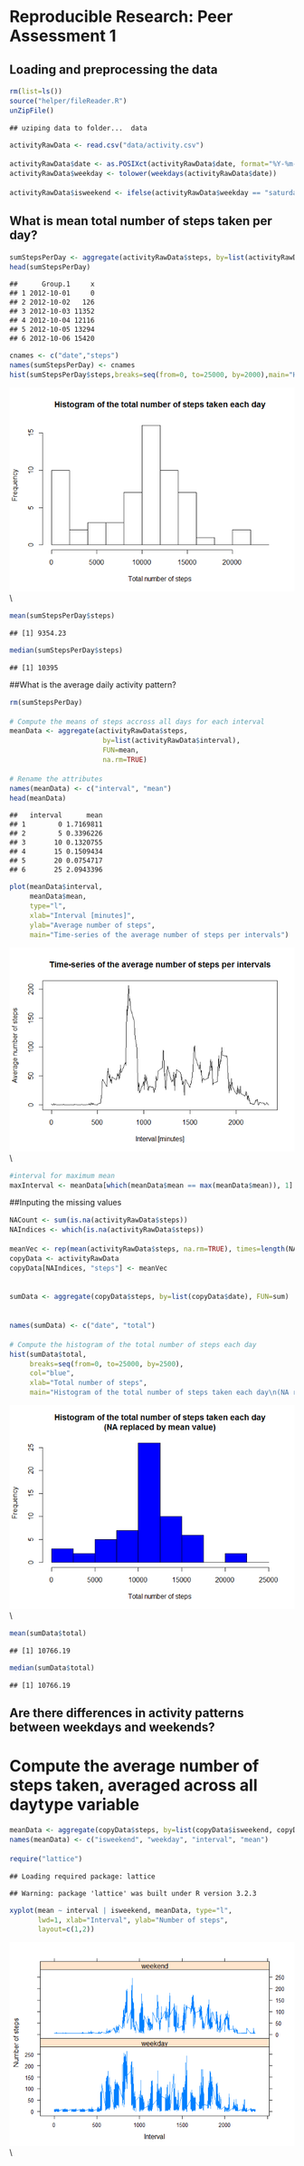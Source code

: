 # Reproducible Research: Peer Assessment 1



## Loading and preprocessing the data

```r
rm(list=ls())
source("helper/fileReader.R")
unZipFile()
```

```
## uziping data to folder...  data
```

```r
activityRawData <- read.csv("data/activity.csv")

activityRawData$date <- as.POSIXct(activityRawData$date, format="%Y-%m-%d")
activityRawData$weekday <- tolower(weekdays(activityRawData$date))

activityRawData$isweekend <- ifelse(activityRawData$weekday == "saturday" | activityRawData$weekday == "sunday", "weekend", "weekday")
```

## What is mean total number of steps taken per day?

```r
sumStepsPerDay <- aggregate(activityRawData$steps, by=list(activityRawData$date), FUN=sum, na.rm=TRUE)
head(sumStepsPerDay)
```

```
##      Group.1     x
## 1 2012-10-01     0
## 2 2012-10-02   126
## 3 2012-10-03 11352
## 4 2012-10-04 12116
## 5 2012-10-05 13294
## 6 2012-10-06 15420
```

```r
cnames <- c("date","steps")
names(sumStepsPerDay) <- cnames
hist(sumStepsPerDay$steps,breaks=seq(from=0, to=25000, by=2000),main="Histogram of the total number of steps taken each day",xlab="Total number of steps")
```

![](PA1_template_files/figure-html/unnamed-chunk-1-1.png)\

```r
mean(sumStepsPerDay$steps)
```

```
## [1] 9354.23
```

```r
median(sumStepsPerDay$steps)
```

```
## [1] 10395
```

##What is the average daily activity pattern?

```r
rm(sumStepsPerDay)

# Compute the means of steps accross all days for each interval
meanData <- aggregate(activityRawData$steps, 
                       by=list(activityRawData$interval), 
                       FUN=mean, 
                       na.rm=TRUE)

# Rename the attributes
names(meanData) <- c("interval", "mean")
head(meanData)
```

```
##   interval      mean
## 1        0 1.7169811
## 2        5 0.3396226
## 3       10 0.1320755
## 4       15 0.1509434
## 5       20 0.0754717
## 6       25 2.0943396
```

```r
plot(meanData$interval, 
     meanData$mean, 
     type="l",      
     xlab="Interval [minutes]", 
     ylab="Average number of steps", 
     main="Time-series of the average number of steps per intervals")
```

![](PA1_template_files/figure-html/unnamed-chunk-2-1.png)\

```r
#interval for maximum mean
maxInterval <- meanData[which(meanData$mean == max(meanData$mean)), 1]
```

##Inputing the missing values

```r
NACount <- sum(is.na(activityRawData$steps))
NAIndices <- which(is.na(activityRawData$steps))

meanVec <- rep(mean(activityRawData$steps, na.rm=TRUE), times=length(NAIndices))
copyData <- activityRawData
copyData[NAIndices, "steps"] <- meanVec


sumData <- aggregate(copyData$steps, by=list(copyData$date), FUN=sum)


names(sumData) <- c("date", "total")

# Compute the histogram of the total number of steps each day
hist(sumData$total, 
     breaks=seq(from=0, to=25000, by=2500),
     col="blue", 
     xlab="Total number of steps",      
     main="Histogram of the total number of steps taken each day\n(NA replaced by mean value)")
```

![](PA1_template_files/figure-html/unnamed-chunk-3-1.png)\

```r
mean(sumData$total)
```

```
## [1] 10766.19
```

```r
median(sumData$total)
```

```
## [1] 10766.19
```

## Are there differences in activity patterns between weekdays and weekends?

# Compute the average number of steps taken, averaged across all daytype variable

```r
meanData <- aggregate(copyData$steps, by=list(copyData$isweekend, copyData$weekday, copyData$interval), mean)
names(meanData) <- c("isweekend", "weekday", "interval", "mean")
	 
require("lattice")
```

```
## Loading required package: lattice
```

```
## Warning: package 'lattice' was built under R version 3.2.3
```

```r
xyplot(mean ~ interval | isweekend, meanData, type="l", 
       lwd=1, xlab="Interval", ylab="Number of steps", 
       layout=c(1,2))	 
```

![](PA1_template_files/figure-html/unnamed-chunk-4-1.png)\
	 
	 




